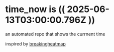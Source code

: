 # time_now is (( 2025-06-13T03:00:00.796Z ))

an automated repo that shows the currnent time

inspired by [breakingheatmap](https://github.com/breakingheatmap/breakingheatmap)